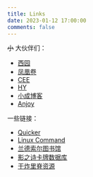 ```yaml
---
title: Links
date: 2023-01-12 17:00:00
comments: false
---
```

~~小~~ 大伙伴们：

- [西园](http://xiyuan.lu/)
- [凤凰卷](https://blog.phoenixlzx.com/)
- [CEE](https://blog.cee.moe/)
- [HY](https://blog.kiseki.moe/)
- [小成博客](https://atk.me/)
- [Anjoy](https://atxiu.github.io/about/)  

一些链接：

- [Quicker](https://getquicker.net/)   
- [Linux Command](https://wangchujiang.com/linux-command/)
- [兰德索尔图书馆](https://pcredivewiki.tw/)
- [影之诗卡牌数据库](https://svgdb.me/)
- [干炸里脊资源](https://redive.estertion.win/)


